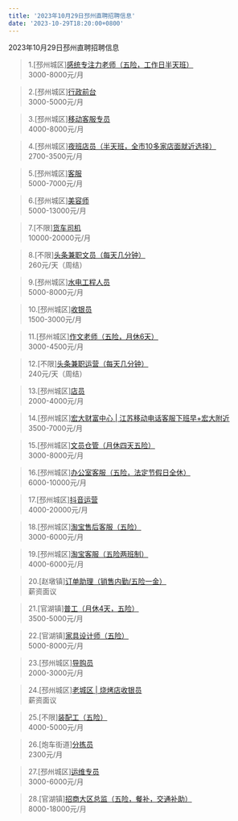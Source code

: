 ```yaml
---
title: '2023年10月29日邳州直聘招聘信息'
date: '2023-10-29T18:20:00+0800'
---
```

2023年10月29日邳州直聘招聘信息
<!--more-->
>1.[邳州城区][感统专注力老师（五险，工作日半天班）](https://www.pizhouzhipin.com/job/21797)<br>
>3000-8000元/月

>2.[邳州城区][行政前台](https://www.pizhouzhipin.com/job/28904)<br>
>3000-5000元/月

>3.[邳州城区][移动客服专员](https://www.pizhouzhipin.com/job/30488)<br>
>4000-8000元/月

>4.[邳州城区][夜班店员（半天班，全市10多家店面就近选择）](https://www.pizhouzhipin.com/job/26174)<br>
>2700-3500元/月

>5.[邳州城区][客服](https://www.pizhouzhipin.com/job/31776)<br>
>5000-7000元/月

>6.[邳州城区][美容师](https://www.pizhouzhipin.com/job/26927)<br>
>5000-13000元/月

>7.[不限][货车司机](https://www.pizhouzhipin.com/job/31255)<br>
>10000-20000元/月

>8.[不限][头条兼职文员（每天几分钟）](https://www.pizhouzhipin.com/job/31823)<br>
>260元/天（周结）

>9.[邳州城区][水电工程人员](https://www.pizhouzhipin.com/job/30412)<br>
>5000-8000元/月

>10.[邳州城区][收银员](https://www.pizhouzhipin.com/job/31824)<br>
>1500-3000元/月

>11.[邳州城区][作文老师（五险，月休6天）](https://www.pizhouzhipin.com/job/24219)<br>
>3000-4500元/月

>12.[不限][头条兼职运营（每天几分钟）](https://www.pizhouzhipin.com/job/25320)<br>
>240元/天（周结）

>13.[邳州城区][店员](https://www.pizhouzhipin.com/job/31825)<br>
>2000-4000元/月

>14.[邳州城区][宏大财富中心 | 江苏移动电话客服下班早+宏大附近](https://www.pizhouzhipin.com/job/23334)<br>
>3500-7000元/月

>15.[邳州城区][文员仓管（月休四天五险）](https://www.pizhouzhipin.com/job/22313)<br>
>3000-8000元/月

>16.[邳州城区][办公室客服（五险，法定节假日全休）](https://www.pizhouzhipin.com/job/30881)<br>
>6000-10000元/月

>17.[邳州城区][抖音运营](https://www.pizhouzhipin.com/job/31782)<br>
>4000-20000元/月

>18.[邳州城区][淘宝售后客服（五险）](https://www.pizhouzhipin.com/job/25475)<br>
>3000-6000元/月

>19.[邳州城区][淘宝客服（五险两班制）](https://www.pizhouzhipin.com/job/25135)<br>
>4000-6000元/月

>20.[赵墩镇][订单助理（销售内勤/五险一金）](https://www.pizhouzhipin.com/job/21931)<br>
>薪资面议

>21.[官湖镇][普工（月休4天，五险）](https://www.pizhouzhipin.com/job/23041)<br>
>3500-5000元/月

>22.[官湖镇][家具设计师（五险）](https://www.pizhouzhipin.com/job/17853)<br>
>5000-8000元/月

>23.[邳州城区][导购员](https://www.pizhouzhipin.com/job/24762)<br>
>2000-3000元/月

>24.[邳州城区][老城区 | 烧烤店收银员](https://www.pizhouzhipin.com/job/30561)<br>
>薪资面议

>25.[不限][装配工（五险）](https://www.pizhouzhipin.com/job/30236)<br>
>4000-5000元/月

>26.[炮车街道][分拣员](https://www.pizhouzhipin.com/job/31821)<br>
>2300元/月

>27.[邳州城区][运维专员](https://www.pizhouzhipin.com/job/17507)<br>
>3000-6000元/月

>28.[官湖镇][招商大区总监（五险，餐补，交通补助）](https://www.pizhouzhipin.com/job/25311)<br>
>8000-18000元/月

